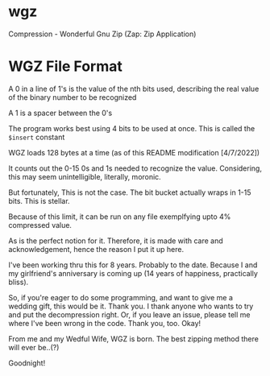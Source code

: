 # wgz
Compression - Wonderful Gnu Zip (Zap: Zip Application)

# WGZ File Format

A 0 in a line of 1's is the value of the nth bits used, describing the real value of the binary number to be recognized

A 1 is a spacer between the 0's

The program works best using 4 bits to be used at once. This is called the `$insert` constant

WGZ loads 128 bytes at a time (as of this README modification [4/7/2022])

It counts out the 0-15 0s and 1s needed to recognize the value. Considering, this may seem unintelligible, literally, moronic.

But fortunately, This is not the case. The bit bucket actually wraps in 1-15 bits. This is stellar.

Because of this limit, it can be run on any file exemplfying upto 4% compressed value.

As is the perfect notion for it. Therefore, it is made with care and acknowledgement, hence the reason I put it up here.

I've been working thru this for 8 years. Probably to the date. Because I and my girlfriend's anniversary is coming up (14 years of happiness, practically bliss).

So, if you're eager to do some programming, and want to give me a wedding gift, this would be it. Thank you. I thank anyone who wants to
try and put the decompression right. Or, if you leave an issue, please tell me where I've been wrong in the code. Thank you, too. Okay!

From me and my Wedful Wife, WGZ is born. The best zipping method there will ever be..(?)

Goodnight!
